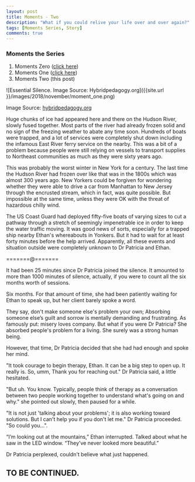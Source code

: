 ```yaml
---
layout: post
title: Moments - Two
description: "What if you could relive your life over and over again?"
tags: [Moments Series, Story]
comments: true
---
```



### Moments the Series

1. Moments Zero ([click here](http://febiagil.me/blog/2018/11/09/moments-the-series-chapter-zero/))
2. Moments One ([click here](http://febiagil.me/blog/2018/11/14/moments-the-series-chapter-one/))
3. Moments Two (this post)

![Essential Silence. Image Source: Hybridpedagogy.org]({{site.url }}/images/2018/november/moment_one.png)

Image Source: [hybridpedagogy.org](http://hybridpedagogy.org/essential-silence/)

Huge chunks of ice had appeared here and there on the Hudson River, slowly fused together. Most parts of the river had already frozen solid and no sign of the freezing weather to abate any time soon. Hundreds of boats were trapped, and a lot of services were completely shut down including the infamous East River ferry service on the nearby. This was a bit of a problem because people were still relying on vessels to transport supplies to Northeast communities as much as they were sixty years ago. 

This was probably the worst winter in New York for a century. The last time the Hudson River had frozen over like that was in the 1800s which was almost 300 years ago. New Yorkers could be forgiven for wondering whether they were able to drive a car from Manhattan to New Jersey through the encrusted stream, which in fact, was quite possible. But impossible at the same time, unless they were OK with the threat of hazardous chilly wind.

The US Coast Guard had deployed fifty-five boats of varying sizes to cut a pathway through a stretch of seemingly impenetrable ice in order to keep the water traffic moving. It was good news of sorts, especially for a trapped ship nearby Ethan's whereabouts in Yonkers. But it had to wait for at least forty minutes before the help arrived. Apparently, all these events and situation outside were completely unknown to Dr Patricia and Ethan.

=======@=======

It had been 25 minutes since Dr Patricia joined the silence. It amounted to more than 1000 minutes of silence, actually, if you were to count all the six months worth of sessions. 

Six months. For that amount of time, she had been patiently waiting for Ethan to speak up, but her client barely spoke a word. 

They say, don't make someone else's problem your own; Absorbing someone else’s guilt and sorrow is mentally demanding and frustrating. As famously put: misery loves company. But what if you were Dr Patricia? She absorbed people's problem for a living. She surely was a strong human being. 

However, that time, Dr Patricia decided that she had had enough and spoke her mind. 

"It took courage to begin therapy, Ethan. It can be a big step to open up. It really is. So, umm, Thank you for reaching out." Dr Patricia said, a little hesitated.

"But uh. You know. Typically, people think of therapy as a conversation between two people working together to understand what's going on and why." she pointed out slowly, then paused for a while.

"It is not just 'talking about your problems'; it is also working toward solutions. But I can't help you if you don't let me." Dr Patricia proceeded. "So could you...".

“I’m looking out at the mountains,” Ethan interrupted. Talked about what he saw in the LED window. “They’ve never looked more beautiful.”

Dr Patricia perplexed, couldn't believe what just happened.

## TO BE CONTINUED.